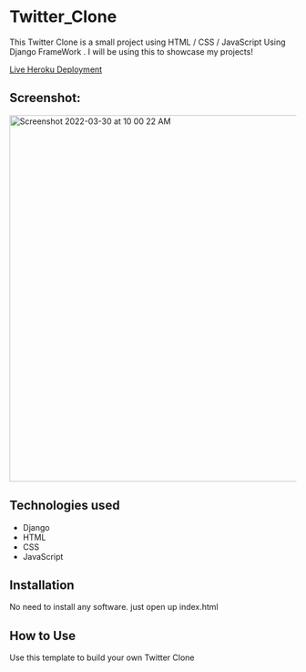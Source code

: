 # Twitter_Clone
This Twitter Clone is a small project using HTML / CSS / JavaScript Using Django FrameWork . I will be using this to showcase my projects!

[Live Heroku Deployment](https://twitter-clone-mukesh.herokuapp.com/)

## Screenshot:
 <img width="643" alt="Screenshot 2022-03-30 at 10 00 22 AM" src="https://user-images.githubusercontent.com/100840426/160757587-a66591e4-e1b6-4598-adc8-1102c02e10b1.png">



## Technologies used

* Django
* HTML
* CSS
* JavaScript

## Installation

No need to install any software. just open up index.html

## How to Use

Use this template to build your own Twitter Clone
